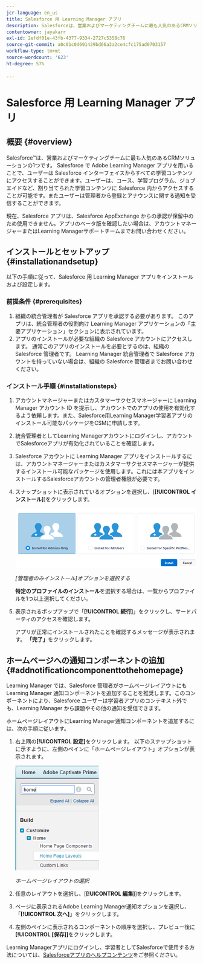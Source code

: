 ```yaml
---
jcr-language: en_us
title: Salesforce 用 Learning Manager アプリ
description: Salesforceは、営業およびマーケティングチームに最も人気のあるCRMソリューションの1つです。 Salesforce で Adobe Learning Manager アプリを用いることで、ユーザーは Salesforce インターフェイスからすべての学習コンテンツにアクセスすることができます。ユーザーは、コース、学習プログラム、ジョブエイドなど、割り当てられた学習コンテンツに Salesforce 内からアクセスすることが可能です。またユーザーは管理者から登録とアナウンスに関する通知を受信することができます。
contentowner: jayakarr
exl-id: 2efdf01e-43fb-4377-9334-2727c5358c76
source-git-commit: a0c01c0d691429bd66a3a2ce4cfc175ad0703157
workflow-type: tm+mt
source-wordcount: '623'
ht-degree: 57%

---
```


# Salesforce 用 Learning Manager アプリ

## 概要 {#overview}

Salesforce™は、営業およびマーケティングチームに最も人気のあるCRMソリューションの1つです。 Salesforce で Adobe Learning Manager アプリを用いることで、ユーザーは Salesforce インターフェイスからすべての学習コンテンツにアクセスすることができます。ユーザーは、コース、学習プログラム、ジョブエイドなど、割り当てられた学習コンテンツに Salesforce 内からアクセスすることが可能です。またユーザーは管理者から登録とアナウンスに関する通知を受信することができます。

現在、Salesforce アプリは、Salesforce AppExchange からの承認が保留中のため使用できません。アプリのベータ版を確認したい場合は、アカウントマネージャーまたはLearning Managerサポートチームまでお問い合わせください。

## インストールとセットアップ {#installationandsetup}

以下の手順に従って、Salesforce 用 Learning Manager アプリをインストールおよび設定します。

### 前提条件 {#prerequisites}

1. 組織の統合管理者が Salesforce アプリを承認する必要があります。 このアプリは、統合管理者の役割向け Learning Manager アプリケーションの「主要アプリケーション」セクションに表示されています。
1. アプリのインストールが必要な組織の Salesforce アカウントにアクセスします。 通常このアプリのインストールを必要とするのは、組織の Salesforce 管理者です。 Learning Manager 統合管理者で Salesforce アカウントを持っていない場合は、組織の Salesforce 管理者までお問い合わせください。

### インストール手順 {#installationsteps}

1. アカウントマネージャーまたはカスタマーサクセスマネージャーに Learning Manager アカウント ID を提示し、アカウントでのアプリの使用を有効化するよう依頼します。また、Salesforce用Learning Manager学習者アプリのインストール可能なパッケージをCSMに申請します。

1. 統合管理者としてLearning Managerアカウントにログインし、アカウントでSalesforceアプリが有効化されていることを確認します。

1. Salesforce アカウントに Learning Manager アプリをインストールするには、アカウントマネージャーまたはカスタマーサクセスマネージャーが提供するインストール可能なパッケージを使用します。これには本アプリをインストールするSalesforceアカウントの管理者権限が必要です。

1. スナップショットに表示されているオプションを選択し、[**[!UICONTROL インストール]**]をクリックします。

   ![](assets/install-options.png)

   *[管理者のみインストール]オプションを選択する*

   **特定のプロファイルのインストール**&#x200B;を選択する場合は、一覧からプロファイルを1つ以上選択してください。

1. 表示されるポップアップで「**[!UICONTROL 続行]**」をクリックし、サードパーティのアクセスを確認します。

   アプリが正常にインストールされたことを確認するメッセージが表示されます。 **「完了」**&#x200B;をクリックします。

## ホームページへの通知コンポーネントの追加 {#addnotificationcomponenttothehomepage}

Learning Manager では、Salesforce 管理者がホームページレイアウトにも Learning Manager 通知コンポーネントを追加することを推奨します。このコンポーネントにより、Salesforce ユーザーは学習者アプリのコンテキスト外でも、Learning Manager から課題やその他の通知を受信できます。

ホームページレイアウトにLearning Manager通知コンポーネントを追加するには、次の手順に従います。

1. 右上隅の&#x200B;**[!UICONTROL 設定]**&#x200B;をクリックします。 以下のスナップショットに示すように、左側のペインに「ホームページレイアウト」オプションが表示されます。

   ![](assets/homepage-component.png)

   *ホームページレイアウトの選択*

1. 任意のレイアウトを選択し、[**[!UICONTROL 編集]**]をクリックします。
1. ページに表示されるAdobe Learning Manager通知オプションを選択し、「**[!UICONTROL 次へ]**」をクリックします。
1. 左側のペインに表示されるコンポーネントの順序を選択し、プレビュー後に&#x200B;**[!UICONTROL [保存]]**&#x200B;をクリックします。

Learning Managerアプリにログインし、学習者としてSalesforceで使用する方法については、[Salesforceアプリのヘルプコンテンツ](../../learners/feature-summary/sfdc-app.md)をご参照ください。
